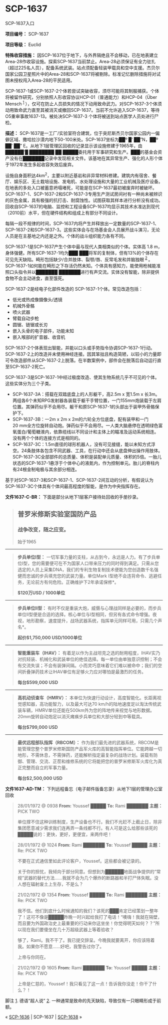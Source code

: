 # SCP-1637
                        




SCP-1637入口



**项目编号：** SCP-1637

**项目等级：** Euclid

**特殊收容措施：** 因SCP-1637位于地下，与外界隔绝且不会移动，已在地表建立 Area-28作收容设施。探索SCP-1637当前禁止。Area-28必须保证有全力驻扎（超过225名人员），配备系统武装。站点须配备轻装甲载具和空中支援。杰贝尔国家公园卫星照片中的Area-28和SCP-1637将被剔除。标准记忆删除措施将对试图未授权闯入Area-28的平民适用。

SCP-1637-1或SCP-1637-2个体若尝试突破收容，须尽可能将其制服捕获。个体将被留作研究，分别依照人形收容协议HCP-01（普通能力）和HCP-04（Über Mensch<sup class='footnoteref'>
 <a shape='rect' class='footnoteref' id='footnoteref-1' href='javascript:;' onclick='WIKIDOT.page.utils.scrollToReference(&apos;footnote-1&apos;)'>1</a>
</sup>），仅可在防止人员损失的情况下动用致命武力。对SCP-1637-3个体须动用致命武力直至其被消灭或撤回SCP-1637。当前不允许追入SCP-1637，等待O5重审事故1637-13。被处决SCP-1637-3 个体将被送到站点医学人员处进行尸检。

**描述：** SCP-1637是一工厂/实验室符合建筑，位于突尼斯杰贝尔国家公园内一偏僻区域、撒哈拉沙漠内地下50-100米处。SCP-1637坐标为██º █’ ██”N，██º ██’ ██” E。从地下1层管理区回收的记录显示该设施修建于1965年，由██████’█ ████████ ██ █████委托用于军事研究和生产。███的基金会资产没有在███████记录中发现相关文件。该基地在其异常生产、强化的人形个体于1972年发生多起收容失效后废弃。

设施自身面积达4km<sup>2</sup>，主要以附近基岩和非异常材料修建。建筑内有宿舍、餐厅、娱乐区、无土栽培设施、发电机、水处理设施和大量的工业机械及医疗设备。在地表的多处入口被蓄意坍塌堵死，可能是在SCP-1637最初被废弃时被破坏。SCP-1637-1、SCP-1637-2和SCP-1637-3专用生产测试房间衬有一种尚未被辨识的灰色金属，具有极强的抗打击、耐腐蚀性。试图获取其样本进行分析没有成功。回收自SCP-1637的电脑、监控和工程设备SCP-1637均显示其技术水准达到现代（2010前）水平，但在硬件结构和组成上有部分不同设计。

每隔一段不规律的时间，SCP-1637内将产生并释放出一定数量的SCP-1637-1、SCP-1637-2和SCP-1637-3。这些实体会与在场基金会人员展开战斗演习，无论人员是在主基地之内还是之外。个体的战斗组织能力各有不同。

SCP-1637-1是SCP-1637产生个体中最与现代人类相类似的个体。实体高 1.8 m，身体强健。所有SCP-1637-1均为███ ███将军的复制体，但有13%的个体存在可见先天缺陷。畸形包括缺少/合并肢体、裂颚/唇、反常毛发和并脑独眼<sup class='footnoteref'>
 <a shape='rect' class='footnoteref' id='footnoteref-2' href='javascript:;' onclick='WIKIDOT.page.utils.scrollToReference(&apos;footnote-2&apos;)'>2</a>
</sup>。SCP-1637-1如何能在畸形之下存活仍然未知。个体具有感知力，能使用枪械能准照口头指令并以███████ ███████进行有声交流。实体没有智能，除非提供食物不会主动进食，直至饿死。

SCP-1637-2是经电子化部件改造的 SCP-1637-1个体。常见改造包括：

- 低光或热成像摄像头/透镜
- 机械外骨骼
- 喷火武器
- 臂载自动步枪
- 圆锯、链锯或长刃
- 嵌入头骨的电子部件，功能未知
- 嵌入喉部的扩音器、收音机

SCP-1637-2个体表现出智能，并能以口头或手势指令协调SCP-1637-1行动。SCP-1637-2上的改造并未使用神经连接。因其笨拙且构造简陋，以较小的力量即可令改造部件从SCP-1637-2上脱落。在半数案例中，部件会在脱落后自动运行直至SCP-1637-2死亡。

SCP-1637-3是SCP-1637-1中经过极度改造、使其生物系统几乎不可见的个体。这些实体分为三个子类。

- SCP-1637-3A：搭载在双踏底盘上的人形躯干，高2.5m x 宽1.5m x 长3m。两组各6个未知RPG发射器各装载于躯干手臂位置，一门155mm炮装载于左肩位置。其弹药似乎不会用尽。躯干和原SCP-1637-1的头部出于装甲外骨骼保护下。
- SCP-1637-3B：一2m x 2m x 2m的六轮全方位底盘，配有装甲和一门20 mm全方位旋转自动炮。弹药似乎不会用尽。一人类大脑悬停在透明绿色富氧蛋白/葡萄糖液内，依靠缆线以不同设计和主体上的瞄准及运动系统相连。没有两个个体的连接方式是相同的。
- SCP-1637-3C：1.5m直径的球形机器人，没有可见接缝，能以未知方式浮空。24条肢体各包含不同武器、工具，在行动中还会从底盘伸出操作用肢体。SCP-1637-3C全部部件的总质量、体积是装配单元质量、体积的5倍。一胎儿状态的SCP-1637-1悬浮于个体中心的液氮内，作为控制单元。胎儿的脊柱内有24根金制电极与其余部分相连。

基于对SCP-1637-3和SCP-1637-1、SCP-1637-2间互动的分析，有假说认为SCP-1637-3C个体具有个体间最高程度的智能，是作为中央指挥存在。

**文件1637-C-BR：** 下面是部分从地下1层客户接待处回收的手册抄录。


> 
> ## 普罗米修斯实验室国防产品
> 
> ### 战争改变，随之应变。
> 
> 始于1965
> 
> 
> 
---
> 
> **步兵单位I型：** 一切军事力量的支柱，从古到今，永远是人力。有了步兵单位I型，您的需要便可在不为国家人口带来压力的同时得到满足。只需从您选定的人员上采集DNA，我们的专利生物复制技术便能为您创造数千名强健而忠诚的步兵填充您的武装力量。单位Mark I型绝不会违背命令、逃避任务，无论前方有何危险。正确维护下2年承诺保修*。
> 
> 
> **$120万USD / 1000单位** 
> 
> 
> 
---
> 
> **步兵单位II型：** 有时不仅是重装大炮，威慑与心理战同样是必要的，而步兵单位II型便是合适的选择。核心单位与I型相同，但另有各式命令增强。夜视，地形勘察，速度提升，战场武器系统，指挥单元同样可用，只需几个声名*。
> 
> 
> **起价$1,750,000 USD/1000单位** 
> 
> 
> 
---
> 
> **智能重装车（IHAV）：** 有着足以作为主战坦克之选的耐用程度，IHAV实乃对抗轻装、机械化和武装单位的绝佳选择。每一单位由单独意识控制；不会有交流失误；不会有装弹间隔。小而灵巧意味着它们难以被命中；我们的空间折叠弹药技术让IHAV单位有足够火力应对哪怕是最激烈的任务。
> 
> 
> **每台$599,000 USD** 
> 
> 
> 
---
> 
> **高机动侦查车（HMRV）：** 本单位为快速行动设计，高度智能化。长距离视觉感知器，高功能智力，以及最大可达70 km/h的陆地速度足以淘汰传统武装车辆，HMRV单位还能在500km外为您的阵地传来视觉与地形数据。20mm旋转自动炮足以消灭瘫痪步兵单位和大部分轻到中等载具。
> 
> 
> **每台$799,000 USD** 
> 
> 
> 
---
> 
> **最优远程部队指挥（RBCOM）：** 作为我们最先进的武器系统，RBCOM是能管理您整个普罗米修斯国防产品军火库的高智能指挥单位。它能跨越一切地形，不需休息，不需弹药，还能解析指定最复杂的战场计划。装载有防御、管理、交流、正茬和维修系统的它将能把您的普罗米修斯军火库化为真正完整而自立的军事力量。
> 
> 
> **每台$2,500,000 USD** 
> 
> 

**文件1637-AD-TM：** 下列远程备忘（电子邮件版备忘录）从地下1层的管理办公室回收


> 28/01/1972 @ 0938
**From:**  Youssef █████
**To:**  Rami ███████
**主题：** PICK TWO
> 
> 单位撑不住这种训练制度，生产设备也不行。我们不光赶不上截止日，除非集团愿意减少需求我们连再弄一条线都不行。有人可是这么给那些该死的█████说的：更快，更好，更便宜，来两件吧！
> 


> 28/01/1972 @ 1024
**From:**  Rami ███████
**To:**  Youssef █████
**主题：** Re: PICK TWO
> 
> 不要在正式通信里如此评论客户，Youssef。这些都会被记录的。
> 
> 关于你的担忧，我倾向于部分同意。但想到为██████地面战争提供的“常规”武器的替代方法……我就不会为几个爆炸的断路器和半打尸体失眠。没人想在辐射废土上生存，不是么？
> 


> 21/02/1972 @ 1354
**From:**  Youssef █████
**To:**  Rami ███████
**主题：** Re: PICK TWO
> 
> 我不信。他们到底什么时候通知的我们？该死的███肯定已经策划一整年了！这可不像是█████昨晚一时兴起给我打了电话！“噢嗨！我就在隔壁，而且要为外国政治史上最重要的行动来你这坐坐！你觉得明天如何？？”所以现在我们要傻坐在几十万超级武器上等着验收？
> 
> 够了，Rami。我不干了。我已提交辞呈。今晚我就要离开，你应该陪着我。如果你不愿意……好吧，我警告过你了。
> 
> 上帝与你同在。
> 


> 21/02/1972 @ 1605
**From:**  Rami ███████
**To:**  Youssef █████
**主题：** Re: PICK TWO
> 
> 上帝是仁慈的，Youssef！我只看见了这一点！告诉我你没走！你干了什么？！
> 


脚注
<a shape='rect' href='javascript:;' onclick='WIKIDOT.page.utils.scrollToReference(&apos;footnoteref-1&apos;)'>1</a>. 德语“超人说”
<a shape='rect' href='javascript:;' onclick='WIKIDOT.page.utils.scrollToReference(&apos;footnoteref-2&apos;)'>2</a>. 一种通常是致命的先天缺陷，导致仅有一只眼睛形成于前额。



« [SCP-1636](/scp-1636) | SCP-1637 | [SCP-1638](/scp-1638) »





                    